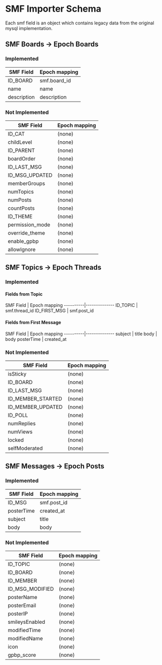 SMF Importer Schema
===================

Each smf field is an object which contains legacy data from the original mysql
implementation.

SMF Boards -> Epoch Boards
--------------------------

<H3>Implemented</H3>

SMF Field | Epoch mapping
----------|--------------
ID_BOARD | smf.board_id
name | name
description | description

<H3>Not Implemented</H3>

SMF Field | Epoch mapping
----------|--------------
ID_CAT | (none)
childLevel | (none)
ID_PARENT | (none)
boardOrder | (none)
ID_LAST_MSG | (none)
ID_MSG_UPDATED | (none)
memberGroups | (none)
numTopics | (none)
numPosts | (none)
countPosts | (none)
ID_THEME | (none)
permission_mode | (none)
override_theme | (none)
enable_gpbp | (none)
allowIgnore | (none)


SMF Topics -> Epoch Threads
---------------------------

<H3>Implemented</H3>

<H4>Fields from Topic</H4>
SMF Field | Epoch mapping
----------|--------------
ID_TOPIC | smf.thread_id
ID_FIRST_MSG | smf.post_id

<H4>Fields from First Message</H4>
SMF Field | Epoch mapping
----------|--------------
subject | title
body | body
posterTime | created_at

<H3>Not Implemented</H3>

SMF Field | Epoch mapping
----------|--------------
isSticky | (none)
ID_BOARD | (none)
ID_LAST_MSG | (none)
ID_MEMBER_STARTED | (none)
ID_MEMBER_UPDATED | (none)
ID_POLL | (none)
numReplies | (none)
numViews | (none)
locked | (none)
selfModerated | (none)


SMF Messages -> Epoch Posts
---------------------------

<H3>Implemented</H3>

SMF Field | Epoch mapping
----------|--------------
ID_MSG | smf.post_id
posterTime | created_at
subject | title
body | body

<H3>Not Implemented</H3>

SMF Field | Epoch mapping
----------|--------------
ID_TOPIC | (none)
ID_BOARD | (none)
ID_MEMBER | (none)
ID_MSG_MODIFIED | (none)
posterName | (none)
posterEmail | (none)
posterIP | (none)
smileysEnabled | (none)
modifiedTime | (none)
modifiedName | (none)
icon | (none)
gpbp_score | (none)
